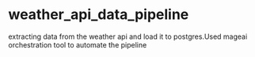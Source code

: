 # weather_api_data_pipeline
extracting data from the weather api and load it to postgres.Used  mageai orchestration tool to automate the pipeline
